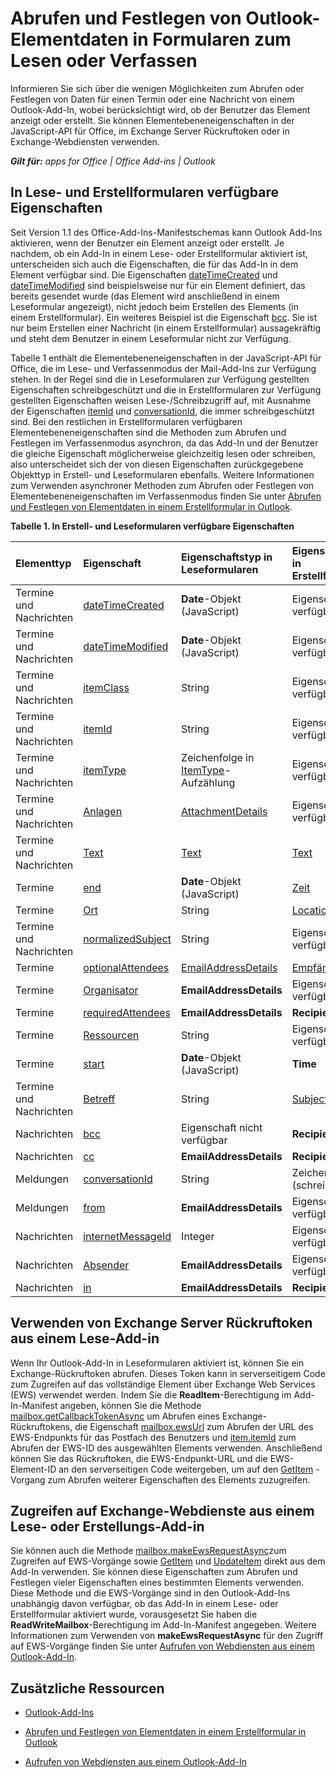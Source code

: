 
# Abrufen und Festlegen von Outlook-Elementdaten in Formularen zum Lesen oder Verfassen
Informieren Sie sich über die wenigen Möglichkeiten zum Abrufen oder Festlegen von Daten für einen Termin oder eine Nachricht von einem Outlook-Add-In, wobei berücksichtigt wird, ob der Benutzer das Element anzeigt oder erstellt. Sie können Elementebeneneigenschaften in der JavaScript-API für Office, im Exchange Server Rückruftoken oder in Exchange-Webdiensten verwenden.

 _**Gilt für:** apps for Office | Office Add-ins | Outlook_


## In Lese- und Erstellformularen verfügbare Eigenschaften


Seit Version 1.1 des Office-Add-Ins-Manifestschemas kann Outlook Add-Ins aktivieren, wenn der Benutzer ein Element anzeigt oder erstellt. Je nachdem, ob ein Add-In in einem Lese- oder Erstellformular aktiviert ist, unterscheiden sich auch die Eigenschaften, die für das Add-In in dem Element verfügbar sind. Die Eigenschaften [dateTimeCreated](http://dev.outlook.com/reference/add-ins/Office.context.mailbox.item.html%28Office.15%29.md) und [dateTimeModified](http://dev.outlook.com/reference/add-ins/Office.context.mailbox.item.html%28Office.15%29.md) sind beispielsweise nur für ein Element definiert, das bereits gesendet wurde (das Element wird anschließend in einem Leseformular angezeigt), nicht jedoch beim Erstellen des Elements (in einem Erstellformular). Ein weiteres Beispiel ist die Eigenschaft [bcc](http://dev.outlook.com/reference/add-ins/Office.context.mailbox.item.html%28Office.15%29.md). Sie ist nur beim Erstellen einer Nachricht (in einem Erstellformular) aussagekräftig und steht dem Benutzer in einem Leseformular nicht zur Verfügung.

Tabelle 1 enthält die Elementebeneneigenschaften in der JavaScript-API für Office, die im Lese- und Verfassenmodus der Mail-Add-Ins zur Verfügung stehen. In der Regel sind die in Leseformularen zur Verfügung gestellten Eigenschaften schreibgeschützt und die in Erstellformularen zur Verfügung gestellten Eigenschaften weisen Lese-/Schreibzugriff auf, mit Ausnahme der Eigenschaften [itemId](http://dev.outlook.com/reference/add-ins/Office.context.mailbox.item.html%28Office.15%29.md) und [conversationId](http://dev.outlook.com/reference/add-ins/Office.context.mailbox.item.html%28Office.15%29.md), die immer schreibgeschützt sind. Bei den restlichen in Erstellformularen verfügbaren Elementebeneneigenschaften sind die Methoden zum Abrufen und Festlegen im Verfassenmodus asynchron, da das Add-In und der Benutzer die gleiche Eigenschaft möglicherweise gleichzeitig lesen oder schreiben, also unterscheidet sich der von diesen Eigenschaften zurückgegebene Objekttyp in Erstell- und Leseformularen ebenfalls. Weitere Informationen zum Verwenden asynchroner Methoden zum Abrufen oder Festlegen von Elementebeneneigenschaften im Verfassenmodus finden Sie unter [Abrufen und Festlegen von Elementdaten in einem Erstellformular in Outlook](60901b90-2472-4132-9b5e-0749e2e33cbe.md).


**Tabelle 1. In Erstell- und Leseformularen verfügbare Eigenschaften**


|**Elementtyp**|**Eigenschaft**|**Eigenschaftstyp in Leseformularen**|**Eigenschaftstyp in Erstellformularen**|
|:-----|:-----|:-----|:-----|
|Termine und Nachrichten|[dateTimeCreated](http://dev.outlook.com/reference/add-ins/Office.context.mailbox.item.html%28Office.15%29.md)|**Date**-Objekt (JavaScript)|Eigenschaft nicht verfügbar|
|Termine und Nachrichten|[dateTimeModified](http://dev.outlook.com/reference/add-ins/Office.context.mailbox.item.html%28Office.15%29.md)|**Date**-Objekt (JavaScript)|Eigenschaft nicht verfügbar|
|Termine und Nachrichten|[itemClass](http://dev.outlook.com/reference/add-ins/Office.context.mailbox.item.html%28Office.15%29.md)|String|Eigenschaft nicht verfügbar|
|Termine und Nachrichten|[itemId](http://dev.outlook.com/reference/add-ins/Office.context.mailbox.item.html%28Office.15%29.md)|String|Eigenschaft nicht verfügbar|
|Termine und Nachrichten|[itemType](http://dev.outlook.com/reference/add-ins/Office.context.mailbox.item.html%28Office.15%29.md)|Zeichenfolge in [ItemType](http://dev.outlook.com/reference/add-ins/Office.MailboxEnums.html%28Office.15%29.md)-Aufzählung|Eigenschaft nicht verfügbar|
|Termine und Nachrichten|[Anlagen](http://dev.outlook.com/reference/add-ins/Office.context.mailbox.item.html%28Office.15%29.md)|[AttachmentDetails](http://dev.outlook.com/reference/add-ins/simple-types.html%28Office.15%29.md)|Eigenschaft nicht verfügbar|
|Termine und Nachrichten|[Text](http://dev.outlook.com/reference/add-ins/Office.context.mailbox.item.html%28Office.15%29.md)|[Text](http://dev.outlook.com/reference/add-ins/Body.html%28Office.15%29.md)|[Text](http://dev.outlook.com/reference/add-ins/Body.html%28Office.15%29.md)|
|Termine|[end](http://dev.outlook.com/reference/add-ins/Office.context.mailbox.item.html%28Office.15%29.md)|**Date**-Objekt (JavaScript)|[Zeit](http://dev.outlook.com/reference/add-ins/Time.html%28Office.15%29.md)|
|Termine|[Ort](http://dev.outlook.com/reference/add-ins/Office.context.mailbox.item.html%28Office.15%29.md)|String|[Location](http://dev.outlook.com/reference/add-ins/Location.html%28Office.15%29.md)|
|Termine und Nachrichten|[normalizedSubject](http://dev.outlook.com/reference/add-ins/Office.context.mailbox.item.html%28Office.15%29.md)|String|Eigenschaft nicht verfügbar|
|Termine|[optionalAttendees](http://dev.outlook.com/reference/add-ins/Office.context.mailbox.item.html%28Office.15%29.md)|[EmailAddressDetails](http://dev.outlook.com/reference/add-ins/simple-types.html%28Office.15%29.md)|[Empfänger](http://dev.outlook.com/reference/add-ins/Recipients.html%28Office.15%29.md)|
|Termine|[Organisator](http://dev.outlook.com/reference/add-ins/Office.context.mailbox.item.html%28Office.15%29.md)|**EmailAddressDetails**|Eigenschaft nicht verfügbar|
|Termine|[requiredAttendees](http://dev.outlook.com/reference/add-ins/Office.context.mailbox.item.html%28Office.15%29.md)|**EmailAddressDetails**|**Recipients**|
|Termine|[Ressourcen](http://dev.outlook.com/reference/add-ins/Office.context.mailbox.item.html%28Office.15%29.md)|String|Eigenschaft nicht verfügbar|
|Termine|[start](http://dev.outlook.com/reference/add-ins/Office.context.mailbox.item.html%28Office.15%29.md)|**Date**-Objekt (JavaScript)|**Time**|
|Termine und Nachrichten|[Betreff](http://dev.outlook.com/reference/add-ins/Office.context.mailbox.item.html%28Office.15%29.md)|String|[Subject](http://dev.outlook.com/reference/add-ins/Subject.html%28Office.15%29.md)|
|Nachrichten|[bcc](http://dev.outlook.com/reference/add-ins/Office.context.mailbox.item.html%28Office.15%29.md)|Eigenschaft nicht verfügbar|**Recipients**|
|Nachrichten|[cc](http://dev.outlook.com/reference/add-ins/Office.context.mailbox.item.html%28Office.15%29.md)|**EmailAddressDetails**|**Recipients**|
|Meldungen|[conversationId](http://dev.outlook.com/reference/add-ins/Office.context.mailbox.item.html%28Office.15%29.md)|String|Zeichenfolge (schreibgeschützt)|
|Meldungen|[from](http://dev.outlook.com/reference/add-ins/Office.context.mailbox.item.html%28Office.15%29.md)|**EmailAddressDetails**|Eigenschaft nicht verfügbar|
|Nachrichten|[internetMessageId](http://dev.outlook.com/reference/add-ins/Office.context.mailbox.item.html%28Office.15%29.md)|Integer|Eigenschaft nicht verfügbar|
|Nachrichten|[Absender](http://dev.outlook.com/reference/add-ins/Office.context.mailbox.item.html%28Office.15%29.md)|**EmailAddressDetails**|Eigenschaft nicht verfügbar|
|Nachrichten|[in](http://dev.outlook.com/reference/add-ins/Office.context.mailbox.item.html%28Office.15%29.md)|**EmailAddressDetails**|**Recipients**|

## Verwenden von Exchange Server Rückruftoken aus einem Lese-Add-in


Wenn Ihr Outlook-Add-In in Leseformularen aktiviert ist, können Sie ein Exchange-Rückruftoken abrufen. Dieses Token kann in serverseitigem Code zum Zugreifen auf das vollständige Element über Exchange Web Services (EWS) verwendet werden. Indem Sie die  **ReadItem**-Berechtigung im Add-In-Manifest angeben, können Sie die Methode [mailbox.getCallbackTokenAsync](http://dev.outlook.com/reference/add-ins/Office.context.mailbox.html%28Office.15%29.md) um Abrufen eines Exchange-Rückruftokens, die Eigenschaft [mailbox.ewsUrl](http://dev.outlook.com/reference/add-ins/Office.context.mailbox.html%28Office.15%29.md) zum Abrufen der URL des EWS-Endpunkts für das Postfach des Benutzers und [item.itemId](http://dev.outlook.com/reference/add-ins/Office.context.mailbox.item.html%28Office.15%29.md) zum Abrufen der EWS-ID des ausgewählten Elements verwenden. Anschließend können Sie das Rückruftoken, die EWS-Endpunkt-URL und die EWS-Element-ID an den serverseitigen Code weitergeben, um auf den [GetItem](http://msdn.microsoft.com/en-us/library/e3590b8b-c2a7-4dad-a014-6360197b68e4%28Office.15%29.aspx) -Vorgang zum Abrufen weiterer Eigenschaften des Elements zuzugreifen.


## Zugreifen auf Exchange-Webdienste aus einem Lese- oder Erstellungs-Add-in


Sie können auch die Methode [mailbox.makeEwsRequestAsync](http://dev.outlook.com/reference/add-ins/Office.context.mailbox.html%28Office.15%29.md)zum Zugreifen auf EWS-Vorgänge sowie [GetItem](http://msdn.microsoft.com/en-us/library/e3590b8b-c2a7-4dad-a014-6360197b68e4%28Office.15%29.aspx) und [UpdateItem](http://msdn.microsoft.com/en-us/library/5d027523-e0bc-4da2-b60b-0cb9fc1fdfe4%28Office.15%29.aspx) direkt aus dem Add-In verwenden. Sie können diese Eigenschaften zum Abrufen und Festlegen vieler Eigenschaften eines bestimmten Elements verwenden. Diese Methode und die EWS-Vorgänge sind in den Outlook-Add-Ins unabhängig davon verfügbar, ob das Add-In in einem Lese- oder Erstellformular aktiviert wurde, vorausgesetzt Sie haben die **ReadWriteMailbox**-Berechtigung im Add-In-Manifest angegeben. Weitere Informationen zum Verwenden von  **makeEwsRequestAsync** für den Zugriff auf EWS-Vorgänge finden Sie unter [Aufrufen von Webdiensten aus einem Outlook-Add-In](0049645e-9af1-46c7-a22e-fe6c650b134e.md).


## Zusätzliche Ressourcen



- [Outlook-Add-Ins](71e64bc9-e347-4f5d-8948-0a47b5dd93e6.md)
    
- [Abrufen und Festlegen von Elementdaten in einem Erstellformular in Outlook](60901b90-2472-4132-9b5e-0749e2e33cbe.md)
    
- [Aufrufen von Webdiensten aus einem Outlook-Add-In](0049645e-9af1-46c7-a22e-fe6c650b134e.md)
    


